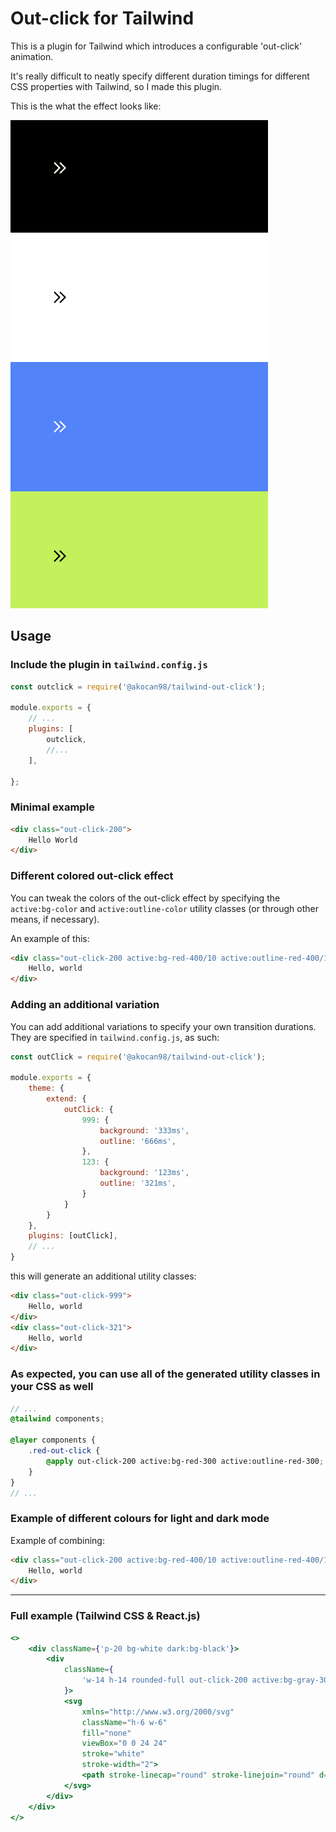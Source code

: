 # Out-click for Tailwind

This is a plugin for Tailwind which introduces a configurable 'out-click' animation.

It's really difficult to neatly specify different duration timings for different CSS properties with Tailwind, so I made this plugin.

This is the what the effect looks like:

![](presentation/preview.gif)

## Usage

### Include the plugin in `tailwind.config.js`

```js
const outclick = require('@akocan98/tailwind-out-click');

module.exports = {
    // ...
    plugins: [ 
        outclick,
        //...
    ],
    
};
```

### Minimal example

```html
<div class="out-click-200"> 
    Hello World
</div>
```

### Different colored out-click effect

You can tweak the colors of the out-click effect by specifying the `active:bg-color` and `active:outline-color` utility classes (or through other means, if necessary).

An example of this:

```html
<div class="out-click-200 active:bg-red-400/10 active:outline-red-400/10">
    Hello, world
</div>
```

### Adding an additional variation

You can add additional variations to specify your own transition durations. They are specified in `tailwind.config.js`, as such:

```js
const outClick = require('@akocan98/tailwind-out-click');

module.exports = {
    theme: {
        extend: {
            outClick: {
                999: {
                    background: '333ms',
                    outline: '666ms',
                },
                123: {
                    background: '123ms',
                    outline: '321ms',
                }
            }
        }
    },
    plugins: [outClick],
    // ...
}
```

this will generate an additional utility classes:

```html
<div class="out-click-999">
    Hello, world
</div>
<div class="out-click-321">
    Hello, world
</div>
```

### As expected, you can use all of the generated utility classes in your CSS as well

```scss
// ...
@tailwind components;

@layer components {
    .red-out-click {
        @apply out-click-200 active:bg-red-300 active:outline-red-300;
    }
}
// ...
```

### Example of different colours for light and dark mode

Example of combining:

```html
<div class="out-click-200 active:bg-red-400/10 active:outline-red-400/10 dark:active:bg-purple-400/10 dark:active:outline-purple-400/10">
    Hello, world
</div>
```

----

### Full example (Tailwind CSS & React.js)

```jsx
<>
    <div className={'p-20 bg-white dark:bg-black'}>
        <div
            className={
                'w-14 h-14 rounded-full out-click-200 active:bg-gray-300 dark:active:bg-white/20 active:outline-gray-300 dark:active:outline-white/20 flex justify-center items-center cursor-pointer'
            }>
            <svg
                xmlns="http://www.w3.org/2000/svg"
                className="h-6 w-6"
                fill="none"
                viewBox="0 0 24 24"
                stroke="white"
                stroke-width="2">
                <path stroke-linecap="round" stroke-linejoin="round" d="M13 5l7 7-7 7M5 5l7 7-7 7" />
            </svg>
        </div>
    </div>
</>
```
